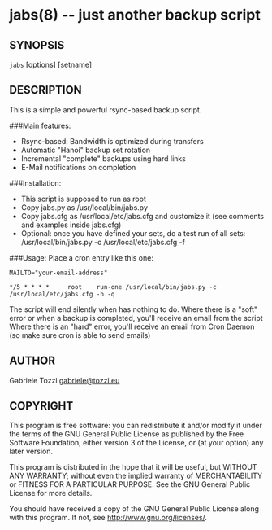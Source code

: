 jabs(8) -- just another backup script
=============================================

## SYNOPSIS

`jabs` [options] [setname]


## DESCRIPTION

This is a simple and powerful rsync-based backup script.

###Main features:
- Rsync-based: Bandwidth is optimized during transfers
- Automatic "Hanoi" backup set rotation
- Incremental "complete" backups using hard links
- E-Mail notifications on completion

###Installation:
- This script is supposed to run as root
- Copy jabs.py as /usr/local/bin/jabs.py
- Copy jabs.cfg as /usr/local/etc/jabs.cfg and customize it
  (see comments and examples inside jabs.cfg)
- Optional: once you have defined your sets, do a test run
  of all sets: /usr/local/bin/jabs.py -c /usr/local/etc/jabs.cfg -f

###Usage:
Place a cron entry like this one:

    MAILTO="your-email-address"
    
    */5 * * * *     root    run-one /usr/local/bin/jabs.py -c /usr/local/etc/jabs.cfg -b -q

The script will end silently when has nothing to do.
Where there is a "soft" error or when a backup is completed, you'll receive
an email from the script
Where there is an "hard" error, you'll receive an email from Cron Daemon (so
make sure cron is able to send emails)


## AUTHOR

Gabriele Tozzi <gabriele@tozzi.eu>


## COPYRIGHT

This program is free software: you can redistribute it and/or modify
it under the terms of the GNU General Public License as published by
the Free Software Foundation, either version 3 of the License, or
(at your option) any later version.

This program is distributed in the hope that it will be useful,
but WITHOUT ANY WARRANTY; without even the implied warranty of
MERCHANTABILITY or FITNESS FOR A PARTICULAR PURPOSE. See the
GNU General Public License for more details.

You should have received a copy of the GNU General Public License
along with this program. If not, see <http://www.gnu.org/licenses/>.

